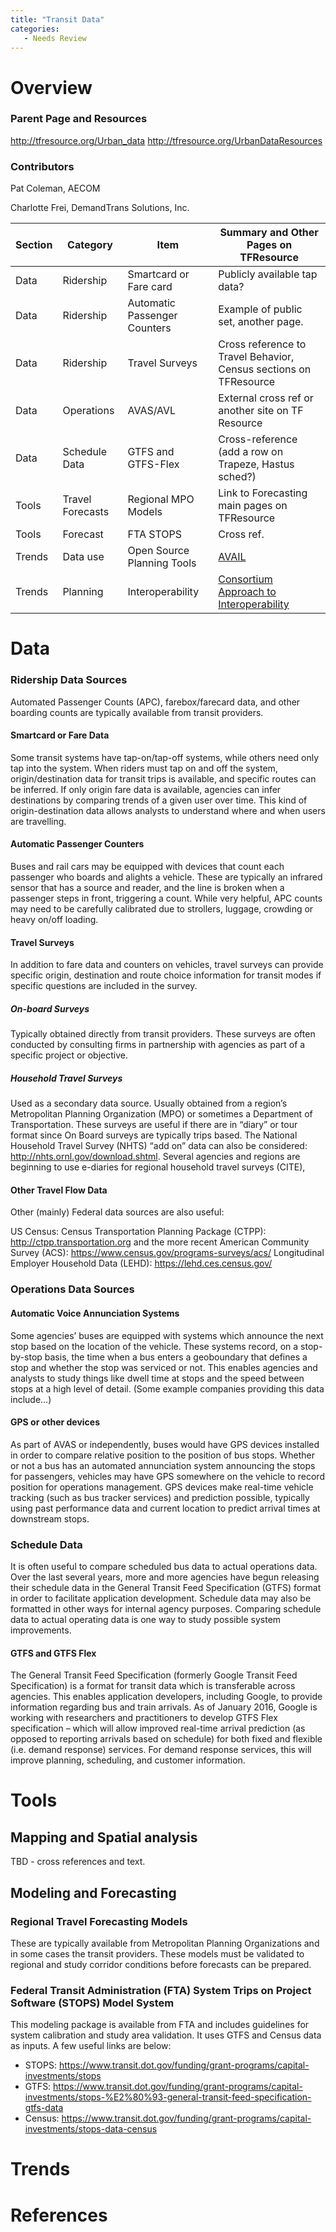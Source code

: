 ```yaml
---
title: "Transit Data"
categories:
   - Needs Review
---
```


Overview
========

### Parent Page and Resources

<http://tfresource.org/Urban_data>
<http://tfresource.org/UrbanDataResources>

### Contributors

Pat Coleman, AECOM

Charlotte Frei, DemandTrans Solutions, Inc.

| Section | Category         | Item                         | Summary and Other Pages on TFResource                                                                         |
|---------|------------------|------------------------------|---------------------------------------------------------------------------------------------------------------|
| Data    | Ridership        | Smartcard or Fare card       | Publicly available tap data?                                                                                  |
| Data    | Ridership        | Automatic Passenger Counters | Example of public set, another page.                                                                          |
| Data    | Ridership        | Travel Surveys               | Cross reference to Travel Behavior, Census sections on TFResource                                             |
| Data    | Operations       | AVAS/AVL                     | External cross ref or another site on TF Resource                                                             |
| Data    | Schedule Data    | GTFS and GTFS-Flex           | Cross-reference (add a row on Trapeze, Hastus sched?)                                                         |
| Tools   | Travel Forecasts | Regional MPO Models          | Link to Forecasting main pages on TFResource                                                                  |
| Tools   | Forecast         | FTA STOPS                    | Cross ref.                                                                                                    |
| Trends  | Data use         | Open Source Planning Tools   | [AVAIL](http://www.albany.edu/avail/)                                                                         |
| Trends  | Planning         | Interoperability             | [Consortium Approach to Interoperability](https://trilliumtransit.com/2017/01/10/consortium-approach-to-itd/) |

Data
====

### Ridership Data Sources

Automated Passenger Counts (APC), farebox/farecard data, and other boarding counts are typically available from transit providers.

#### Smartcard or Fare Data

Some transit systems have tap-on/tap-off systems, while others need only tap into the system. When riders must tap on and off the system, origin/destination data for transit trips is available, and specific routes can be inferred. If only origin fare data is available, agencies can infer destinations by comparing trends of a given user over time. This kind of origin-destination data allows analysts to understand where and when users are travelling.

#### Automatic Passenger Counters

Buses and rail cars may be equipped with devices that count each passenger who boards and alights a vehicle. These are typically an infrared sensor that has a source and reader, and the line is broken when a passenger steps in front, triggering a count. While very helpful, APC counts may need to be carefully calibrated due to strollers, luggage, crowding or heavy on/off loading.

#### Travel Surveys

In addition to fare data and counters on vehicles, travel surveys can provide specific origin, destination and route choice information for transit modes if specific questions are included in the survey.

##### On-board Surveys

Typically obtained directly from transit providers. These surveys are often conducted by consulting firms in partnership with agencies as part of a specific project or objective.

##### Household Travel Surveys

Used as a secondary data source. Usually obtained from a region’s Metropolitan Planning Organization (MPO) or sometimes a Department of Transportation. These surveys are useful if there are in “diary” or tour format since On Board surveys are typically trips based. The National Household Travel Survey (NHTS) “add on” data can also be considered: <http://nhts.ornl.gov/download.shtml>. Several agencies and regions are beginning to use e-diaries for regional household travel surveys (CITE),

#### Other Travel Flow Data

Other (mainly) Federal data sources are also useful:

US Census: Census Transportation Planning Package (CTPP): <http://ctpp.transportation.org> and the more recent American Community Survey (ACS): <https://www.census.gov/programs-surveys/acs/>
Longitudinal Employer Household Data (LEHD): <https://lehd.ces.census.gov/>

### Operations Data Sources

#### Automatic Voice Annunciation Systems

Some agencies’ buses are equipped with systems which announce the next stop based on the location of the vehicle. These systems record, on a stop-by-stop basis, the time when a bus enters a geoboundary that defines a stop and whether the stop was serviced or not. This enables agencies and analysts to study things like dwell time at stops and the speed between stops at a high level of detail. (Some example companies providing this data include…)

#### GPS or other devices

As part of AVAS or independently, buses would have GPS devices installed in order to compare relative position to the position of bus stops. Whether or not a bus has an automated annunciation system announcing the stops for passengers, vehicles may have GPS somewhere on the vehicle to record position for operations management. GPS devices make real-time vehicle tracking (such as bus tracker services) and prediction possible, typically using past performance data and current location to predict arrival times at downstream stops.

### Schedule Data

It is often useful to compare scheduled bus data to actual operations data. Over the last several years, more and more agencies have begun releasing their schedule data in the General Transit Feed Specification (GTFS) format in order to facilitate application development. Schedule data may also be formatted in other ways for internal agency purposes. Comparing schedule data to actual operating data is one way to study possible system improvements.

#### GTFS and GTFS Flex

The General Transit Feed Specification (formerly Google Transit Feed Specification) is a format for transit data which is transferable across agencies. This enables application developers, including Google, to provide information regarding bus and train arrivals. As of January 2016, Google is working with researchers and practitioners to develop GTFS Flex specification – which will allow improved real-time arrival prediction (as opposed to reporting arrivals based on schedule) for both fixed and flexible (i.e. demand response) services. For demand response services, this will improve planning, scheduling, and customer information.

Tools
=====

Mapping and Spatial analysis
----------------------------

TBD - cross references and text.

Modeling and Forecasting
------------------------

### Regional Travel Forecasting Models

These are typically available from Metropolitan Planning Organizations and in some cases the transit providers. These models must be validated to regional and study corridor conditions before forecasts can be prepared.

### Federal Transit Administration (FTA) System Trips on Project Software (STOPS) Model System

This modeling package is available from FTA and includes guidelines for system calibration and study area validation. It uses GTFS and Census data as inputs. A few useful links are below:

-   STOPS: <https://www.transit.dot.gov/funding/grant-programs/capital-investments/stops>
-   GTFS: <https://www.transit.dot.gov/funding/grant-programs/capital-investments/stops-%E2%80%93-general-transit-feed-specification-gtfs-data>
-   Census: <https://www.transit.dot.gov/funding/grant-programs/capital-investments/stops-data-census>

Trends
======

References
==========

